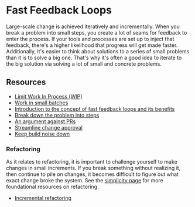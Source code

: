 # Fast Feedback Loops

Large-scale change is achieved iteratively and incrementally. When you break a problem into small steps, you create a lot of seams for feedback to enter the process. If your tools and processes are set up to inject that feedback, there's a higher likelihood that progress will get made faster. Additionally, it's easier to think about solutions to a series of small problems than it is to solve a big one. That's why it's often a good idea to iterate to the big solution via solving a lot of small and concrete problems.

## Resources

- [Limit Work In Process (WIP)](https://cloud.google.com/architecture/devops/devops-measurement-wip-limits)
- [Work in small batches](https://cloud.google.com/architecture/devops/devops-process-working-in-small-batches)
- [Introduction to the concept of fast feedback loops and its benefits](https://medium.com/@lucamezzalira/the-power-of-feedback-loops-f8e27e8ac25f)
- [Break down the problem into steps](https://github.com/97-things/97-things-every-programmer-should-know/tree/master/en/thing_47)
- [An argument against PRs](https://www.youtube.com/watch?v=ZlLZEQQBcFg)
- [Streamline change approval](https://cloud.google.com/architecture/devops/devops-process-streamlining-change-approval)
- [Keep build noise down](https://github.com/97-things/97-things-every-programmer-should-know/tree/master/en/thing_42)

### Refactoring

As it relates to refactoring, it is important to challenge yourself to make changes in small increments. If you break something without realizing it, then continue to pile on changes, it becomes difficult to figure out what exact change broke the system. See the [simplicity page](https://github.com/pragmint/best-practices/blob/main/adaptability/simplicity.md#Refactoring) for more foundational resources on refactoring.

- [Incremental refactoring](https://github.com/97-things/97-things-every-programmer-should-know/tree/master/en/thing_06)

